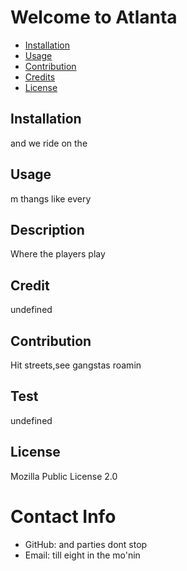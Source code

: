 # Welcome to Atlanta
    
  * [Installation](#installation)
  * [Usage](#usage)
  * [Contribution](#contribution)
  * [Credits](#credits)
  * [License](#license)
  
  ## Installation
  and we ride on the 
    
  ## Usage
  m thangs like every
    
  ## Description
  Where the players play

  ## Credit
  undefined
    
  ## Contribution
  Hit streets,see gangstas roamin

  ## Test
  undefined

  ## License
  Mozilla Public License 2.0

  # Contact Info
  * GitHub: and parties dont stop
  * Email: till eight in the mo'nin
  